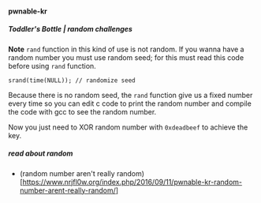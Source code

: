 #### pwnable-kr
##### Toddler's Bottle | random challenges
**Note** 
`rand` function in this kind of use is not random. If you wanna have a random number you must use random seed; for this must read this code before using `rand` function.
```
srand(time(NULL)); // randomize seed

```
Because there is no random seed, the `rand` function give us a fixed number every time so you can edit c code to print the random number and compile the code with gcc to see the random number.</br>

Now you just need to XOR random number with `0xdeadbeef` to achieve the key.

##### read about random
* (random number aren't really random) [https://www.nrjfl0w.org/index.php/2016/09/11/pwnable-kr-random-number-arent-really-random/]


